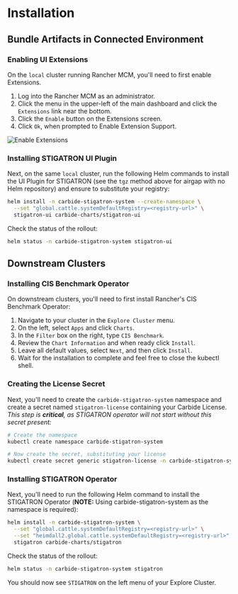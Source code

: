 # Installation

## Bundle Artifacts in Connected Environment



### Enabling UI Extensions

On the `local` cluster running Rancher MCM, you'll need to first enable Extensions.

1. Log into the Rancher MCM as an administrator.
2. Click the menu in the upper-left of the main dashboard and click the `Extensions` link near the bottom.
3. Click the `Enable` button on the Extensions screen.
4. Click `Ok`, when prompted to Enable Extension Support.

![Enable Extensions](/img/stigatron/enable-extensions.png)

### Installing STIGATRON UI Plugin

Next, on the same `local` cluster, run the following Helm commands to install the UI Plugin for STIGATRON (see the `tgz` method above for airgap with no Helm repository) and ensure to substitute your registry:

```bash
helm install -n carbide-stigatron-system --create-namespace \
  --set "global.cattle.systemDefaultRegistry=<registry-url>" \
  stigatron-ui carbide-charts/stigatron-ui
```

Check the status of the rollout:

```bash
helm status -n carbide-stigatron-system stigatron-ui
```

## Downstream Clusters

### Installing CIS Benchmark Operator

On downstream clusters, you'll need to first install Rancher's CIS Benchmark Operator:

1. Navigate to your cluster in the `Explore Cluster` menu.
2. On the left, select `Apps` and click `Charts`.
3. In the `Filter` box on the right, type `CIS Benchmark`.
4. Review the `Chart Information` and when ready click `Install`.
5. Leave all default values, select `Next`, and then click `Install`.
6. Wait for the installation to complete and feel free to close the kubectl shell.

### Creating the License Secret

Next, you'll need to create the `carbide-stigatron-system` namespace and create a secret named `stigatron-license` containing your Carbide License. _This step is **critical**, as STIGATRON operator will not start without this secret present:_

```bash
# Create the namespace
kubectl create namespace carbide-stigatron-system

# Now create the secret, substituting your license
kubectl create secret generic stigatron-license -n carbide-stigatron-system --from-literal=license=YOUR_LICENSE_HERE
```

### Installing STIGATRON Operator

Next, you'll need to run the following Helm command to install the STIGATRON Operator (**NOTE:** Using carbide-stigatron-system as the namespace is required):

```bash
helm install -n carbide-stigatron-system \
  --set "global.cattle.systemDefaultRegistry=<registry-url>" \
  --set "heimdall2.global.cattle.systemDefaultRegistry=<registry-url>" \
  stigatron carbide-charts/stigatron
```

Check the status of the rollout:

```bash
helm status -n carbide-stigatron-system stigatron
```

You should now see `STIGATRON` on the left menu of your Explore Cluster.
